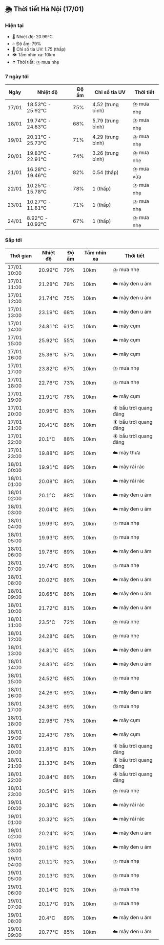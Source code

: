 ## 🌦️ Thời tiết Hà Nội (17/01)

### Hiện tại

- 🌡️ Nhiệt độ: 20.99℃
- 💦 Độ ẩm: 79%
- 🌟 Chỉ số tia UV: 1.75 (thấp)
- 👁️ Tầm nhìn xa: 10km
- ☂️ Thời tiết: ⛈️ mưa nhẹ

### 7 ngày tới

| Ngày | Nhiệt độ | Độ ẩm | Chỉ số tia UV | Thời tiết |
| --- | --- | --- | --- | --- |
| 17/01 | 18.53℃ - 25.92℃ | 75% | 4.52 (trung bình) | ⛈️ mưa nhẹ |
| 18/01 | 19.74℃ - 24.83℃ | 68% | 5.79 (trung bình) | ⛈️ mưa nhẹ |
| 19/01 | 20.11℃ - 25.73℃ | 71% | 4.29 (trung bình) | ⛈️ mưa nhẹ |
| 20/01 | 19.83℃ - 22.91℃ | 74% | 3.26 (trung bình) | ⛈️ mưa nhẹ |
| 21/01 | 16.28℃ - 19.46℃ | 82% | 0.54 (thấp) | ⛈️ mưa vừa |
| 22/01 | 10.25℃ - 15.78℃ | 78% | 1 (thấp) | ⛈️ mưa nhẹ |
| 23/01 | 10.27℃ - 11.81℃ | 71% | 1 (thấp) | ⛈️ mưa nhẹ |
| 24/01 | 8.92℃ - 10.92℃ | 67% | 1 (thấp) | ⛈️ mưa nhẹ |

### Sắp tới

| Thời gian | Nhiệt độ | Độ ẩm | Tầm nhìn xa | Thời tiết |
| --- | --- | --- | --- | --- |
| 17/01 10:00 | 20.99℃ | 79% | 10km | ⛈️ mưa nhẹ |
| 17/01 11:00 | 21.28℃ | 78% | 10km | ☁️ mây đen u ám |
| 17/01 12:00 | 21.74℃ | 75% | 10km | ☁️ mây đen u ám |
| 17/01 13:00 | 23.19℃ | 68% | 10km | ☁️ mây đen u ám |
| 17/01 14:00 | 24.81℃ | 61% | 10km | ☁️ mây cụm |
| 17/01 15:00 | 25.92℃ | 55% | 10km | ☁️ mây cụm |
| 17/01 16:00 | 25.36℃ | 57% | 10km | ☁️ mây cụm |
| 17/01 17:00 | 23.82℃ | 67% | 10km | ⛈️ mưa nhẹ |
| 17/01 18:00 | 22.76℃ | 73% | 10km | ⛈️ mưa nhẹ |
| 17/01 19:00 | 21.91℃ | 78% | 10km | ☁️ mây cụm |
| 17/01 20:00 | 20.96℃ | 83% | 10km | ☀️ bầu trời quang đãng |
| 17/01 21:00 | 20.41℃ | 86% | 10km | ☀️ bầu trời quang đãng |
| 17/01 22:00 | 20.1℃ | 88% | 10km | ☀️ bầu trời quang đãng |
| 17/01 23:00 | 19.88℃ | 89% | 10km | ☁️ mây thưa |
| 18/01 00:00 | 19.91℃ | 89% | 10km | ☁️ mây rải rác |
| 18/01 01:00 | 20.08℃ | 89% | 10km | ☁️ mây rải rác |
| 18/01 02:00 | 20.1℃ | 88% | 10km | ☁️ mây đen u ám |
| 18/01 03:00 | 20.04℃ | 89% | 10km | ☁️ mây đen u ám |
| 18/01 04:00 | 19.99℃ | 89% | 10km | ⛈️ mưa nhẹ |
| 18/01 05:00 | 19.93℃ | 89% | 10km | ⛈️ mưa nhẹ |
| 18/01 06:00 | 19.78℃ | 89% | 10km | ☁️ mây đen u ám |
| 18/01 07:00 | 19.74℃ | 89% | 10km | ⛈️ mưa nhẹ |
| 18/01 08:00 | 20.02℃ | 88% | 10km | ☁️ mây đen u ám |
| 18/01 09:00 | 20.65℃ | 86% | 10km | ☁️ mây đen u ám |
| 18/01 10:00 | 21.72℃ | 81% | 10km | ☁️ mây đen u ám |
| 18/01 11:00 | 23.5℃ | 72% | 10km | ⛈️ mưa nhẹ |
| 18/01 12:00 | 24.28℃ | 68% | 10km | ⛈️ mưa nhẹ |
| 18/01 13:00 | 24.81℃ | 65% | 10km | ☁️ mây đen u ám |
| 18/01 14:00 | 24.83℃ | 65% | 10km | ☁️ mây đen u ám |
| 18/01 15:00 | 24.52℃ | 68% | 10km | ⛈️ mưa nhẹ |
| 18/01 16:00 | 24.26℃ | 69% | 10km | ☁️ mây đen u ám |
| 18/01 17:00 | 24.36℃ | 69% | 10km | ⛈️ mưa nhẹ |
| 18/01 18:00 | 22.98℃ | 75% | 10km | ☁️ mây cụm |
| 18/01 19:00 | 22.43℃ | 78% | 10km | ☁️ mây cụm |
| 18/01 20:00 | 21.85℃ | 81% | 10km | ☀️ bầu trời quang đãng |
| 18/01 21:00 | 21.33℃ | 84% | 10km | ☀️ bầu trời quang đãng |
| 18/01 22:00 | 20.84℃ | 88% | 10km | ☀️ bầu trời quang đãng |
| 18/01 23:00 | 20.54℃ | 91% | 10km | ⛈️ mưa nhẹ |
| 19/01 00:00 | 20.38℃ | 92% | 10km | ☁️ mây rải rác |
| 19/01 01:00 | 20.32℃ | 92% | 10km | ☁️ mây rải rác |
| 19/01 02:00 | 20.24℃ | 92% | 10km | ☁️ mây đen u ám |
| 19/01 03:00 | 20.16℃ | 92% | 10km | ☁️ mây đen u ám |
| 19/01 04:00 | 20.11℃ | 92% | 10km | ⛈️ mưa nhẹ |
| 19/01 05:00 | 20.13℃ | 92% | 10km | ⛈️ mưa nhẹ |
| 19/01 06:00 | 20.14℃ | 92% | 10km | ⛈️ mưa nhẹ |
| 19/01 07:00 | 20.17℃ | 91% | 10km | ⛈️ mưa nhẹ |
| 19/01 08:00 | 20.4℃ | 89% | 10km | ☁️ mây đen u ám |
| 19/01 09:00 | 20.77℃ | 85% | 10km | ☁️ mây đen u ám |
